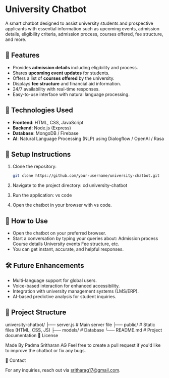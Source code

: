 # University Chatbot

A smart chatbot designed to assist university students and prospective applicants with essential information such as upcoming events, admission details, eligibility criteria, admission process, courses offered, fee structure, and more.

## 📌 Features
- Provides **admission details** including eligibility and process.
- Shares **upcoming event updates** for students.
- Offers a list of **courses offered** by the university.
- Displays **fee structure** and financial aid information.
- 24/7 availability with real-time responses.
- Easy-to-use interface with natural language processing.

## 🚀 Technologies Used
- **Frontend**: HTML, CSS, JavaScript
- **Backend**: Node.js (Express)
- **Database**: MongoDB / Firebase
- **AI**: Natural Language Processing (NLP) using Dialogflow / OpenAI / Rasa

## 🔧 Setup Instructions
1. Clone the repository:
   ```bash
   git clone https://github.com/your-username/university-chatbot.git

2. Navigate to the project directory:
  cd university-chatbot

3. Run the application:
   vs code

4. Open the chatbot in your browser with vs code.
   
## 📘 How to Use
- Open the chatbot on your preferred browser.
- Start a conversation by typing your queries about:
  Admission process
  Course details
  University events
  Fee structure, etc.
- You can get instant, accurate, and helpful responses.

## 🛠️ Future Enhancements
- Multi-language support for global users.
- Voice-based interaction for enhanced accessibility.
- Integration with university management systems (LMS/ERP).
- AI-based predictive analysis for student inquiries.

## 📂 Project Structure
university-chatbot/
├── server.js              # Main server file
├── public/                # Static files (HTML, CSS, JS)
├── models/                # Database
└── README.md              # Project documentation
📄 License

Made By
Padma Sritharan AG
Feel free to create a pull request if you'd like to improve the chatbot or fix any bugs.

💬 Contact

For any inquiries, reach out via sritharag17@gmail.com.
